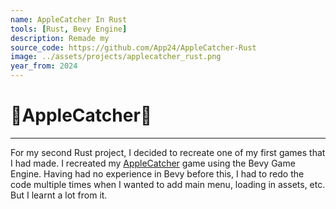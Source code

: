 ```yaml
---
name: AppleCatcher In Rust
tools: [Rust, Bevy Engine]
description: Remade my 
source_code: https://github.com/App24/AppleCatcher-Rust
image: ../assets/projects/applecatcher_rust.png
year_from: 2024
---
```


# 🍎AppleCatcher🍎

---

For my second Rust project, I decided to recreate one of my first games that I had made. I recreated my [AppleCatcher](/projects/AppleCatcher) game using the Bevy Game Engine. Having had no experience in Bevy before this, I had to redo the code multiple times when I wanted to add main menu, loading in assets, etc. But I learnt a lot from it.